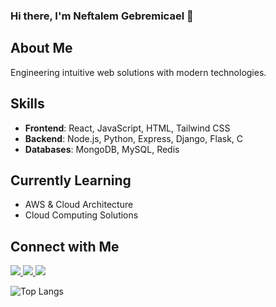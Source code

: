 ### Hi there, I'm Neftalem Gebremicael 👋
## About Me
Engineering intuitive web solutions with modern technologies.

## Skills
- **Frontend**: React, JavaScript, HTML, Tailwind CSS
- **Backend**: Node.js, Python, Express, Django, Flask, C
- **Databases**: MongoDB, MySQL, Redis

## Currently Learning
- AWS & Cloud Architecture
- Cloud Computing Solutions

## Connect with Me
<div>
  <a href="https://github.com/Yoboinef-2000">
    <img src="https://img.shields.io/badge/GitHub-100000?style=for-the-badge&logo=github&logoColor=white" />
  </a>
  <a href="https://linkedin.com/in/neftalem-gebremicael">
    <img src="https://img.shields.io/badge/LinkedIn-0077B5?style=for-the-badge&logo=linkedin&logoColor=white" />
  </a>
  <a href="mailto:nhagos2000@gmail.com">
    <img src="https://img.shields.io/badge/Mail-D14836?style=for-the-badge&logo=gmail&logoColor=white" />
  </a>
</div>

![Top Langs](https://github-readme-stats.vercel.app/api/top-langs/?username=Yoboinef-2000&layout=compact&theme=tokyonight)



